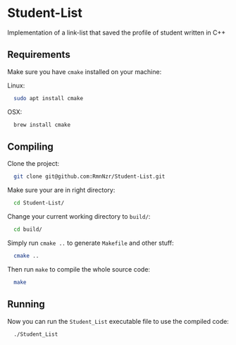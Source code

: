 # Student-List
Implementation of a link-list that saved the profile of student written in C++

## Requirements

Make sure you have `cmake` installed on your machine:

Linux: 
```bash
  sudo apt install cmake 
```

OSX:
```bash
  brew install cmake
```


## Compiling

Clone the project: 
```bash
  git clone git@github.com:RmnNzr/Student-List.git
```

Make sure your are in right directory:
```bash
  cd Student-List/
```

Change your current working directory to `build/`:
```bash
  cd build/
```

Simply run `cmake ..` to generate `Makefile` and other stuff:
```bash
  cmake ..
```
Then run `make` to compile the whole source code:
```bash
  make
```

## Running

Now you can run the `Student_List` executable file to use the compiled code:
```bash
  ./Student_List
```
